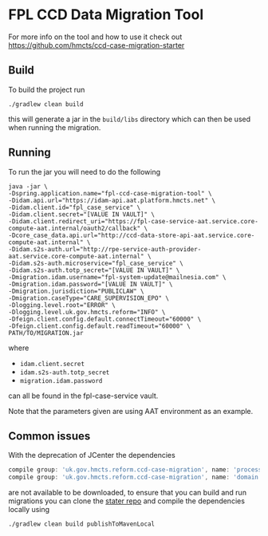 # FPL CCD Data Migration Tool

For more info on the tool and how to use it check out https://github.com/hmcts/ccd-case-migration-starter

## Build

To build the project run

```shell
./gradlew clean build
```

this will generate a jar in the `build/libs` directory which can then be used when running the migration.

## Running

To run the jar you will need to do the following

```shell
java -jar \
-Dspring.application.name="fpl-ccd-case-migration-tool" \
-Didam.api.url="https://idam-api.aat.platform.hmcts.net" \
-Didam.client.id="fpl_case_service" \
-Didam.client.secret="[VALUE IN VAULT]" \
-Didam.client.redirect_uri="https://fpl-case-service-aat.service.core-compute-aat.internal/oauth2/callback" \
-Dcore_case_data.api.url="http://ccd-data-store-api-aat.service.core-compute-aat.internal" \
-Didam.s2s-auth.url="http://rpe-service-auth-provider-aat.service.core-compute-aat.internal" \
-Didam.s2s-auth.microservice="fpl_case_service" \
-Didam.s2s-auth.totp_secret="[VALUE IN VAULT]" \
-Dmigration.idam.username="fpl-system-update@mailnesia.com" \
-Dmigration.idam.password="[VALUE IN VAULT]" \
-Dmigration.jurisdiction="PUBLICLAW" \
-Dmigration.caseType="CARE_SUPERVISION_EPO" \
-Dlogging.level.root="ERROR" \
-Dlogging.level.uk.gov.hmcts.reform="INFO" \
-Dfeign.client.config.default.connectTimeout="60000" \
-Dfeign.client.config.default.readTimeout="60000" \
PATH/TO/MIGRATION.jar
```

where

- `idam.client.secret`
- `idam.s2s-auth.totp_secret`
- `migration.idam.password`

can all be found in the fpl-case-service vault.

Note that the parameters given are using AAT environment as an example.

## Common issues

With the deprecation of JCenter the dependencies

```groovy
compile group: 'uk.gov.hmcts.reform.ccd-case-migration', name: 'processor', version: '3.0.0'
compile group: 'uk.gov.hmcts.reform.ccd-case-migration', name: 'domain', version: '3.0.0'
```

are not available to be downloaded, to ensure that you can build and run migrations you can clone
the [stater repo](https://github.com/hmcts/ccd-case-migration-starter) and compile the dependencies locally using

```shell
./gradlew clean build publishToMavenLocal
```
